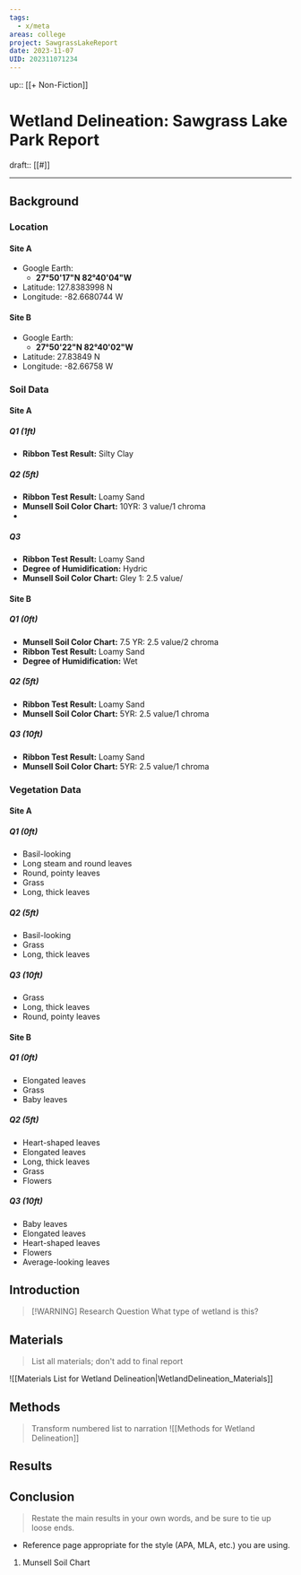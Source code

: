 ```yaml
---
tags:
  - x/meta
areas: college
project: SawgrassLakeReport
date: 2023-11-07
UID: 202311071234
---
```


up:: [[+ Non-Fiction]]

# Wetland Delineation: Sawgrass Lake Park Report

draft:: [[#]]

---
## Background

### Location
#### Site A
- Google Earth:
	- **27°50'17"N 82°40'04"W**
- Latitude: 127.8383998 N 
- Longitude: -82.6680744 W
#### Site B
- Google Earth:
	- **27°50'22"N 82°40'02"W**
- Latitude: 27.83849 N
- Longitude: -82.66758 W

### Soil Data
#### Site A
##### Q1 (1ft)
- **Ribbon Test Result:** Silty Clay
##### Q2 (5ft)
- **Ribbon Test Result:** Loamy Sand
- **Munsell Soil Color Chart:** 10YR: 3 value/1 chroma
- 
##### Q3
- **Ribbon Test Result:** Loamy Sand
- **Degree of Humidification:** Hydric
- **Munsell Soil Color Chart:** Gley 1: 2.5 value/

#### Site B
##### Q1 (0ft)
- **Munsell Soil Color Chart:** 7.5 YR: 2.5 value/2 chroma
- **Ribbon Test Result:** Loamy Sand
- **Degree of Humidification:** Wet
##### Q2 (5ft)
- **Ribbon Test Result:** Loamy Sand
- **Munsell Soil Color Chart:** 5YR: 2.5 value/1 chroma
##### Q3 (10ft)
- **Ribbon Test Result:** Loamy Sand
- **Munsell Soil Color Chart:** 5YR: 2.5 value/1 chroma

### Vegetation Data
#### Site A
##### Q1 (0ft)
- Basil-looking
- Long steam and round leaves
- Round, pointy leaves
- Grass
- Long, thick leaves
##### Q2 (5ft)
- Basil-looking
- Grass
- Long, thick leaves
##### Q3 (10ft)
- Grass
- Long, thick leaves
- Round, pointy leaves
#### Site B
##### Q1 (0ft)
- Elongated leaves
- Grass
- Baby leaves
##### Q2 (5ft)
- Heart-shaped leaves
- Elongated leaves
- Long, thick leaves
- Grass
- Flowers
##### Q3 (10ft)
- Baby leaves
- Elongated leaves
- Heart-shaped leaves
- Flowers
- Average-looking leaves


## Introduction

> [!WARNING] Research Question
> What type of wetland is this?

## Materials 
> List all materials; don't add to final report

![[Materials List for Wetland Delineation|WetlandDelineation_Materials]]

## Methods
> Transform numbered list to narration
![[Methods for Wetland Delineation]]

## Results



## Conclusion
> Restate the main results in your own words, and be sure to tie up loose ends.

- Reference page appropriate for the style (APA, MLA, etc.) you are using.

1. Munsell Soil Chart